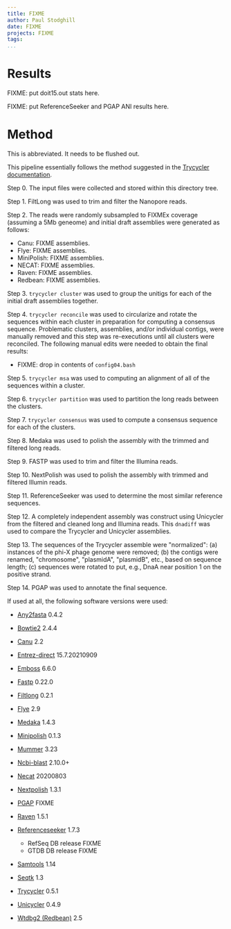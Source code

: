 ```yaml
---
title: FIXME
author: Paul Stodghill
date: FIXME
projects: FIXME
tags: 
...
```


# Results

FIXME: put doit15.out stats here.

FIXME: put ReferenceSeeker and PGAP ANI results here.


# Method

This is abbreviated. It needs to be flushed out.

This pipeline essentially follows the method suggested in the
[Trycycler documentation](https://github.com/rrwick/Trycycler/wiki).

Step 0. The input files were collected and stored within this directory
tree.

Step 1. FiltLong was used to trim and filter the
Nanopore reads.

Step 2. The reads were randomly subsampled to FIXMEx coverage (assuming
a 5Mb geneome) and initial draft assemblies were generated as follows:

- Canu: FIXME assemblies.
- Flye: FIXME assemblies.
- MiniPolish: FIXME assemblies.
- NECAT: FIXME assemblies.
- Raven: FIXME assemblies.
- Redbean: FIXME assemblies.

Step 3. `trycycler cluster` was used to group the unitigs for each of
the initial draft assemblies together.

Step 4. `trycycler reconcile` was used to circularize and rotate the
sequences within each cluster in preparation for computing a consensus
sequence. Problematic clusters, assemblies, and/or individual contigs,
were manually removed and this step was re-executions until all
clusters were reconciled. The following manual edits were needed to
obtain the final results:

- FIXME: drop in contents of `config04.bash`

Step 5. `trycycler msa` was used to computing an alignment of all of
the sequences within a cluster.

Step 6. `trycycler partition` was used to partition the long reads
between the clusters.

Step 7. `trycycler consensus` was used to compute a consensus sequence
for each of the clusters.

Step 8. Medaka was used to polish the assembly with the trimmed and
filtered long reads.

Step 9. FASTP was used to trim and filter the Illumina reads.

Step 10. NextPolish was used to polish the assembly with trimmed and
filtered Illumin reads.

Step 11. ReferenceSeeker was used to determine the most similar
reference sequences.

Step 12. A completely independent assembly was construct using
Unicycler from the filtered and cleaned long and Illumina reads. This
`dnadiff` was used to compare the Trycycler and Unicycler assemblies.

Step 13. The sequences of the Trycycler assemble were "normalized":
(a) instances of the phi-X phage genome were removed; (b) the contigs
were renamed, "chromosome", "plasmidA", "plasmidB", etc., based on
sequence length; (c) sequences were rotated to put, e.g., DnaA near
position 1 on the positive strand.

Step 14. PGAP was used to annotate the final sequence.

If used at all, the following software versions were used:

- [Any2fasta](https://github.com/tseemann/any2fasta/) 0.4.2
- [Bowtie2](https://github.com/BenLangmead/bowtie2) 2.4.4
- [Canu](https://github.com/marbl/canu) 2.2
- [Entrez-direct](ftp://ftp.ncbi.nlm.nih.gov/entrez/entrezdirect/versions/) 15.7.20210909
- [Emboss](http://emboss.sourceforge.net) 6.6.0
- [Fastp](https://github.com/OpenGene/fastp) 0.22.0
- [Filtlong](https://github.com/rrwick/Filtlong) 0.2.1
- [Flye](https://github.com/fenderglass/Flye) 2.9
- [Medaka](https://github.com/nanoporetech/medaka) 1.4.3
- [Minipolish](https://github.com/rrwick/Minipolish) 0.1.3
- [Mummer](http://mummer.sourceforge.net/) 3.23
- [Ncbi-blast](https://blast.ncbi.nlm.nih.gov/) 2.10.0+
- [Necat](https://github.com/xiaochuanle/NECAT) 20200803
- [Nextpolish](https://github.com/Nextomics/NextPolish) 1.3.1
- [PGAP](https://github.com/ncbi/pgap) FIXME
- [Raven](https://github.com/lbcb-sci/raven/) 1.5.1
- [Referenceseeker](https://github.com/oschwengers/referenceseeker) 1.7.3

    + RefSeq DB release FIXME
    + GTDB DB release FIXME

- [Samtools](https://github.com/samtools/samtools) 1.14
- [Seqtk](https://github.com/lh3/seqtk) 1.3
- [Trycycler](https://github.com/rrwick/Trycycler) 0.5.1
- [Unicycler](https://github.com/rrwick/Unicycler) 0.4.9
- [Wtdbg2 (Redbean)](https://github.com/ruanjue/wtdbg2 (redbean)) 2.5

